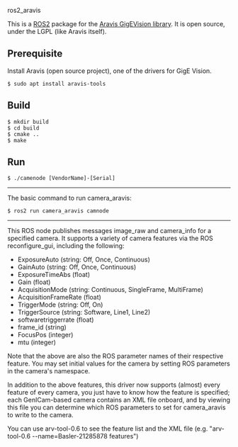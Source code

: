 ros2_aravis

This is a [ROS2](http://ros.org) package for the [Aravis GigEVision
library](http://live.gnome.org/Aravis). It is open source, under the
LGPL (like Aravis itself).

## Prerequisite
Install Aravis (open source project), one of the drivers for GigE Vision.
```
$ sudo apt install aravis-tools
```

## Build
```
$ mkdir build
$ cd build
$ cmake ..
$ make
```

## Run
```
$ ./camenode [VendorName]-[Serial]
```

------------------------
The basic command to run camera_aravis:

    $ ros2 run camera_aravis camnode

------------------------
This ROS node publishes messages image_raw and camera_info for a specified camera.  It supports 
a variety of camera features via the ROS reconfigure_gui, including the following:
* ExposureAuto         (string: Off, Once, Continuous)
* GainAuto             (string: Off, Once, Continuous)
* ExposureTimeAbs      (float)
* Gain                 (float)
* AcquisitionMode      (string: Continuous, SingleFrame, MultiFrame)
* AcquisitionFrameRate (float)
* TriggerMode          (string: Off, On)
* TriggerSource        (string: Software, Line1, Line2)
* softwaretriggerrate  (float)
* frame_id             (string)
* FocusPos             (integer)
* mtu                  (integer)

Note that the above are also the ROS parameter names of their respective feature.  You may
set initial values for the camera by setting ROS parameters in the camera's namespace.

In addition to the above features, this driver now supports (almost) every feature of every camera,
you just have to know how the feature is specified; each GenICam-based camera contains 
an XML file onboard, and by viewing this file you can determine which ROS parameters to set 
for camera_aravis to write to the camera.

You can use arv-tool-0.6 to see the feature list 
and the XML file (e.g. "arv-tool-0.6 --name=Basler-21285878 features")
